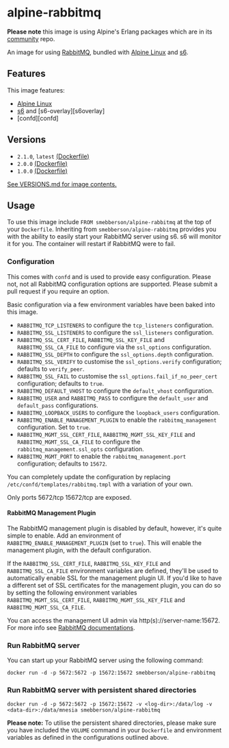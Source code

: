 # alpine-rabbitmq

__Please note__ this image is using Alpine's Erlang packages which are in its [community](https://pkgs.alpinelinux.org/packages?name=%25erlang%25&repo=community&arch=x86_64&maintainer=all) repo.

An image for using [RabbitMQ][RabbitMQ], bundled with [Alpine Linux][alpinelinux] and [s6][s6].

## Features

This image features:

- [Alpine Linux][alpinelinux]
- [s6][s6] and [s6-overlay][s6overlay]
- [confd][confd]

## Versions

- `2.1.0`, `latest` [(Dockerfile)](https://github.com/smebberson/docker-alpine/tree/alpine-rabbitmq-v2.1.0/alpine-rabbitmq)
- `2.0.0` [(Dockerfile)](https://github.com/smebberson/docker-alpine/tree/alpine-rabbitmq-v2.0.0/alpine-rabbitmq)
- `1.0.0` [(Dockerfile)](https://github.com/smebberson/docker-alpine/tree/alpine-rabbitmq-v1.0.0/alpine-rabbitmq)

[See VERSIONS.md for image contents.](https://github.com/smebberson/docker-alpine/blob/master/alpine-rabbitmq/VERSIONS.md)

## Usage

To use this image include `FROM smebberson/alpine-rabbitmq` at the top of your `Dockerfile`. Inheriting from `smebberson/alpine-rabbitmq` provides you with the ability to easily start your RabbitMQ server using s6. s6 will monitor it for you. The container will restart if RabbitMQ were to fail.

### Configuration

This comes with `confd` and is used to provide easy configuration. Please not, not all RabbitMQ configuration options are supported. Please submit a pull request if you require an option.

Basic configuration via a few environment variables have been baked into this image.

- `RABBITMQ_TCP_LISTENERS` to configure the `tcp_listeners` configuration.
- `RABBITMQ_SSL_LISTENERS` to configure the `ssl_listeners` configuration.
- `RABBITMQ_SSL_CERT_FILE`, `RABBITMQ_SSL_KEY_FILE` and `RABBITMQ_SSL_CA_FILE` to configure via the `ssl_options` configuration.
- `RABBITMQ_SSL_DEPTH` to configure the `ssl_options.depth` configuration.
- `RABBITMQ_SSL_VERIFY` to customise the `ssl_options.verify` configuration; defaults to `verify_peer`.
- `RABBITMQ_SSL_FAIL` to customise the `ssl_options.fail_if_no_peer_cert` configuration; defaults to `true`.
- `RABBITMQ_DEFAULT_VHOST` to configure the `default_vhost` configuration.
- `RABBITMQ_USER` and `RABBITMQ_PASS` to configure the `default_user` and `default_pass` configurations.
- `RABBITMQ_LOOPBACK_USERS` to configure the `loopback_users` configuration.
- `RABBITMQ_ENABLE_MANAGEMENT_PLUGIN` to enable the `rabbitmq_management` configuration. Set to `true`.
- `RABBITMQ_MGMT_SSL_CERT_FILE`, `RABBITMQ_MGMT_SSL_KEY_FILE` and `RABBITMQ_MGMT_SSL_CA_FILE` to configure the `rabbitmq_management.ssl_opts` configuration.
- `RABBITMQ_MGMT_PORT` to enable the `rabbitmq_management.port` configuration; defaults to `15672`.

You can completely update the configuration by replacing `/etc/confd/templates/rabbitmq.tmpl` with a variation of your own.

Only ports 5672/tcp 15672/tcp are exposed.

#### RabbitMQ Management Plugin

The RabbitMQ management plugin is disabled by default, however, it's quite simple to enable. Add an environment of `RABBITMQ_ENABLE_MANAGEMENT_PLUGIN` (set to `true`). This will enable the management plugin, with the default configuration.

If the `RABBITMQ_SSL_CERT_FILE`, `RABBITMQ_SSL_KEY_FILE` and `RABBITMQ_SSL_CA_FILE` environment variables are defined, they'll be used to automatically enable SSL for the management plugin UI. If you'd like to have a different set of SSL certificates for the management plugin, you can do so by setting the following environment variables `RABBITMQ_MGMT_SSL_CERT_FILE`, `RABBITMQ_MGMT_SSL_KEY_FILE` and `RABBITMQ_MGMT_SSL_CA_FILE`.

You can access the management UI admin via http(s)://server-name:15672. For more info see [RabbitMQ documentations][RabbitMQManagement].

### Run RabbitMQ server

You can start up your RabbitMQ server using the following command:

```
docker run -d -p 5672:5672 -p 15672:15672 smebberson/alpine-rabbitmq
```

### Run RabbitMQ server with persistent shared directories

```
docker run -d -p 5672:5672 -p 15672:15672 -v <log-dir>:/data/log -v <data-dir>:/data/mnesia smebberson/alpine-rabbitmq
```

**Please note:** To utilise the persistent shared directories, please make sure you have included the `VOLUME` command in your `Dockerfile` and environment variables as defined in the configurations outlined above.


[s6]: http://www.skarnet.org/software/s6
[alpinelinux]: http://www.alpinelinux.org/about
[RabbitMQ]: https://www.rabbitmq.com
[RabbitMQManagement]: https://www.rabbitmq.com/management.html
[RabbitMQConfig]: https://www.rabbitmq.com/configure.html
